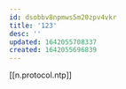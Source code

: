 ```yaml
---
id: dsobbv8npmws5m20zpv4vkr
title: '123'
desc: ''
updated: 1642055708337
created: 1642055696839
---
```



[[n.protocol.ntp]]
